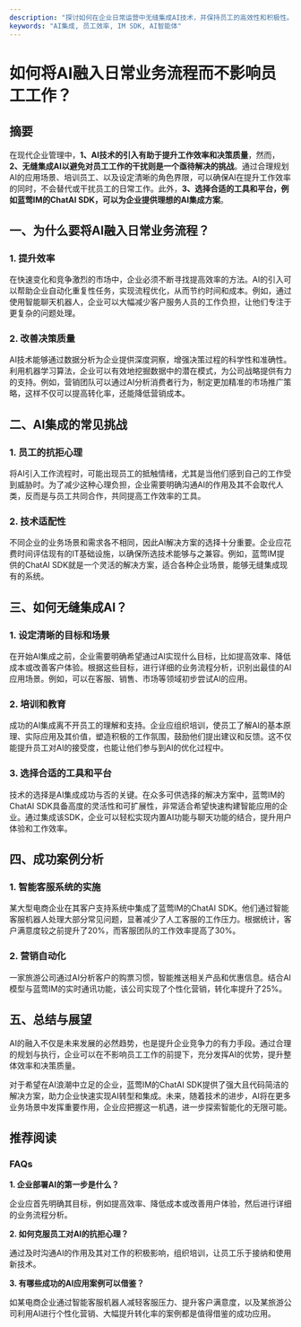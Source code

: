 ```yaml
---
description: "探讨如何在企业日常运营中无缝集成AI技术，并保持员工的高效性和积极性。"
keywords: "AI集成, 员工效率, IM SDK, AI智能体"
---
```

# 如何将AI融入日常业务流程而不影响员工工作？

## 摘要

在现代企业管理中，**1、AI技术的引入有助于提升工作效率和决策质量**，然而，**2、无缝集成AI以避免对员工工作的干扰则是一个亟待解决的挑战**。通过合理规划AI的应用场景、培训员工、以及设定清晰的角色界限，可以确保AI在提升工作效率的同时，不会替代或干扰员工的日常工作。此外，**3、选择合适的工具和平台，例如蓝莺IM的ChatAI SDK，可以为企业提供理想的AI集成方案**。

## 一、为什么要将AI融入日常业务流程？

### 1. 提升效率

在快速变化和竞争激烈的市场中，企业必须不断寻找提高效率的方法。AI的引入可以帮助企业自动化重复性任务，实现流程优化，从而节约时间和成本。例如，通过使用智能聊天机器人，企业可以大幅减少客户服务人员的工作负担，让他们专注于更复杂的问题处理。

### 2. 改善决策质量

AI技术能够通过数据分析为企业提供深度洞察，增强决策过程的科学性和准确性。利用机器学习算法，企业可以有效地挖掘数据中的潜在模式，为公司战略提供有力的支持。例如，营销团队可以通过AI分析消费者行为，制定更加精准的市场推广策略，这样不仅可以提高转化率，还能降低营销成本。

## 二、AI集成的常见挑战

### 1. 员工的抗拒心理

将AI引入工作流程时，可能出现员工的抵触情绪，尤其是当他们感到自己的工作受到威胁时。为了减少这种心理负担，企业需要明确沟通AI的作用及其不会取代人类，反而是与员工共同合作，共同提高工作效率的工具。

### 2. 技术适配性

不同企业的业务场景和需求各不相同，因此AI解决方案的选择十分重要。企业应花费时间评估现有的IT基础设施，以确保所选技术能够与之兼容。例如，蓝莺IM提供的ChatAI SDK就是一个灵活的解决方案，适合各种企业场景，能够无缝集成现有的系统。

## 三、如何无缝集成AI？

### 1. 设定清晰的目标和场景

在开始AI集成之前，企业需要明确希望通过AI实现什么目标，比如提高效率、降低成本或改善客户体验。根据这些目标，进行详细的业务流程分析，识别出最佳的AI应用场景。例如，可以在客服、销售、市场等领域初步尝试AI的应用。

### 2. 培训和教育

成功的AI集成离不开员工的理解和支持。企业应组织培训，使员工了解AI的基本原理、实际应用及其价值，塑造积极的工作氛围，鼓励他们提出建议和反馈。这不仅能提升员工对AI的接受度，也能让他们参与到AI的优化过程中。

### 3. 选择合适的工具和平台

技术的选择是AI集成成功与否的关键。在众多可供选择的解决方案中，蓝莺IM的ChatAI SDK具备高度的灵活性和可扩展性，非常适合希望快速构建智能应用的企业。通过集成该SDK，企业可以轻松实现内置AI功能与聊天功能的结合，提升用户体验和工作效率。

## 四、成功案例分析

### 1. 智能客服系统的实施

某大型电商企业在其客户支持系统中集成了蓝莺IM的ChatAI SDK。他们通过智能客服机器人处理大部分常见问题，显著减少了人工客服的工作压力。根据统计，客户满意度较之前提升了20%，而客服团队的工作效率提高了30%。

### 2. 营销自动化

一家旅游公司通过AI分析客户的购票习惯，智能推送相关产品和优惠信息。结合AI模型与蓝莺IM的实时通讯功能，该公司实现了个性化营销，转化率提升了25%。

## 五、总结与展望

AI的融入不仅是未来发展的必然趋势，也是提升企业竞争力的有力手段。通过合理的规划与执行，企业可以在不影响员工工作的前提下，充分发挥AI的优势，提升整体效率和决策质量。

对于希望在AI浪潮中立足的企业，蓝莺IM的ChatAI SDK提供了强大且代码简洁的解决方案，助力企业快速实现AI转型和集成。未来，随着技术的进步，AI将在更多业务场景中发挥重要作用，企业应把握这一机遇，进一步探索智能化的无限可能。

## 推荐阅读

### **FAQs**

**1. 企业部署AI的第一步是什么？**

企业应首先明确其目标，例如提高效率、降低成本或改善用户体验，然后进行详细的业务流程分析。

**2. 如何克服员工对AI的抗拒心理？**

通过及时沟通AI的作用及其对工作的积极影响，组织培训，让员工乐于接纳和使用新技术。

**3. 有哪些成功的AI应用案例可以借鉴？**

如某电商企业通过智能客服机器人减轻客服压力、提升客户满意度，以及某旅游公司利用AI进行个性化营销、大幅提升转化率的案例都是值得借鉴的成功应用。
